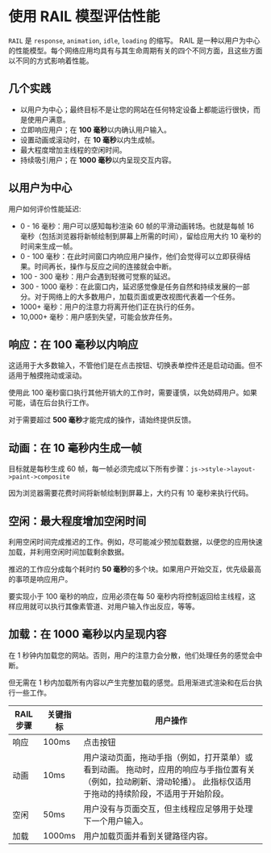 # 使用 RAIL 模型评估性能

`RAIL` 是 `response`, `animation`, `idle`, `loading` 的缩写。
RAIL 是一种以用户为中心的性能模型。每个网络应用均具有与其生命周期有关的四个不同方面，且这些方面以不同的方式影响着性能。

## 几个实践

- 以用户为中心；最终目标不是让您的网站在任何特定设备上都能运行很快，而是使用户满意。
- 立即响应用户；在 **100 毫秒**以内确认用户输入。
- 设置动画或滚动时，在 **10 毫秒**以内生成帧。
- 最大程度增加主线程的空闲时间。
- 持续吸引用户；在 **1000 毫秒**以内呈现交互内容。

## 以用户为中心

用户如何评价性能延迟:

- 0 - 16 毫秒：用户可以感知每秒渲染 60 帧的平滑动画转场。也就是每帧 16 毫秒（包括浏览器将新帧绘制到屏幕上所需的时间），留给应用大约 10 毫秒的时间来生成一帧。
- 0 - 100 毫秒：在此时间窗口内响应用户操作，他们会觉得可以立即获得结果。时间再长，操作与反应之间的连接就会中断。
- 100 - 300 毫秒：用户会遇到轻微可觉察的延迟。
- 300 - 1000 毫秒：在此窗口内，延迟感觉像是任务自然和持续发展的一部分。对于网络上的大多数用户，加载页面或更改视图代表着一个任务。
- 1000+ 毫秒：用户的注意力将离开他们正在执行的任务。
- 10,000+ 毫秒：用户感到失望，可能会放弃任务。

## 响应：在 100 毫秒以内响应

这适用于大多数输入，不管他们是在点击按钮、切换表单控件还是启动动画。但不适用于触摸拖动或滚动。

使用此 100 毫秒窗口执行其他开销大的工作时，需要谨慎，以免妨碍用户。如果可能，请在后台执行工作。

对于需要超过 **500 毫秒**才能完成的操作，请始终提供反馈。

## 动画：在 10 毫秒内生成一帧

目标就是每秒生成 60 帧，每一帧必须完成以下所有步骤：`js->style->layout->paint->composite`

因为浏览器需要花费时间将新帧绘制到屏幕上，大约只有 10 毫秒来执行代码。

## 空闲：最大程度增加空闲时间

利用空闲时间完成推迟的工作。例如，尽可能减少预加载数据，以便您的应用快速加载，并利用空闲时间加载剩余数据。

推迟的工作应分成每个耗时约 **50 毫秒**的多个块。如果用户开始交互，优先级最高的事项是响应用户。

要实现小于 100 毫秒的响应，应用必须在每 50 毫秒内将控制返回给主线程，这样应用就可以执行其像素管道、对用户输入作出反应，等等。

## 加载：在 1000 毫秒以内呈现内容

在 1 秒钟内加载您的网站。否则，用户的注意力会分散，他们处理任务的感觉会中断。

但无需在 1 秒内加载所有内容以产生完整加载的感觉。启用渐进式渲染和在后台执行一些工作。

| RAIL 步骤 | 关键指标 | 用户操作|
|-----------|----------|---------|
| 响应 | 100ms | 点击按钮 |
| 动画 | 10ms | 用户滚动页面，拖动手指（例如，打开菜单）或看到动画。 拖动时，应用的响应与手指位置有关（例如，拉动刷新、滑动轮播）。 此指标仅适用于拖动的持续阶段，不适用于开始阶段。|
| 空闲 | 50ms | 用户没有与页面交互，但主线程应足够用于处理下一个用户输入。|
| 加载 | 1000ms | 用户加载页面并看到关键路径内容。|